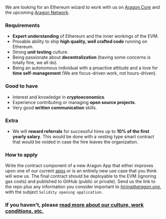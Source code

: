 We are looking for an Ethereum wizard to work with us on [Aragon Core](https://github.com/aragon/aragonOS) and the upcoming [Aragon Network](https://github.com/aragon/whitepaper/raw/master/Aragon%20Whitepaper.pdf).

### Requirements

- **Expert understanding** of Ethereum and the inner workings of the EVM.
- Provable ability to ship **high quality, well crafted code** running on Ethereum.
- Strong **unit testing** culture.
- Being passionate about **decentralization** (having some concerns is totally fine, we all do).
- Being an autonomous individual with a proactive attitude and a love for **time self-management** (We are focus-driven work, not hours-driven).

### Good to have

- Interest and knowledge in **cryptoeconomics**.
- Experience contributing or managing **open source projects**.
- Very good **written communication** skills.

### Extra

- We will **reward referrals** for successful hires up to **10% of the first yearly salary**. This would be done with a vesting type smart contract that would be voided in case the hire leaves the organization.

### How to apply

Write the contract component of a new Aragon App that either improves upon one of our current [apps](https://github.com/aragon/aragon-apps) or is an entirely new use case that you think will wow us. The final contract should be deployable to the EVM (ignoring gas costs) and published to GitHub (public or private). Send us the link to the repo plus any information you consider important to *hiring@aragon.one*, with the subject `Solidity opening application`.

### If you haven't, please [read more about our culture, work conditions, etc.](../index.md)
